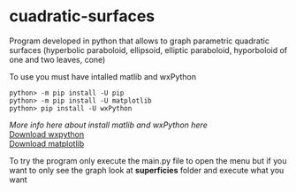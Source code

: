 # cuadratic-surfaces
Program developed in python that allows to graph parametric quadratic surfaces (hyperbolic paraboloid, ellipsoid, elliptic paraboloid, hyporboloid of one and two leaves, cone)

To use you must have intalled matlib and wxPython 

```
python> -m pip install -U pip
python> -m pip install -U matplotlib
python> pip install -U wxPython
```

*More info here about install matlib and wxPython here*\
[Download wxpython](https://wxpython.org/pages/downloads/)\
[Download matplotlib](https://matplotlib.org/users/installing.html)

To try the program only execute the main.py file to open the menu but if you want to only see the graph look at **superficies** folder and execute what you want

